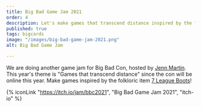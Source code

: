 ```yaml
---
title: Big Bad Game Jam 2021
order: 4
description: Let's make games that transcend distance inspired by the folkloric item- 7 League Boots! 
published: true
tags: bigcards
image: "/images/big-bad-game-jam-2021.png"
alt: Big Bad Game Jam

---
```

We are doing another game jam for Big Bad Con, hosted by [Jenn Martin](https://twitter.com/tenpenjenn). This year's theme is "Games that transcend distance" since the con will be online this year. Make games inspired by the folkloric item [7 League Boots](https://en.wikipedia.org/wiki/Seven-league_boots)!

{% iconLink "https://itch.io/jam/bbc2021", "Big Bad Game Jam 2021", "itch-io" %}